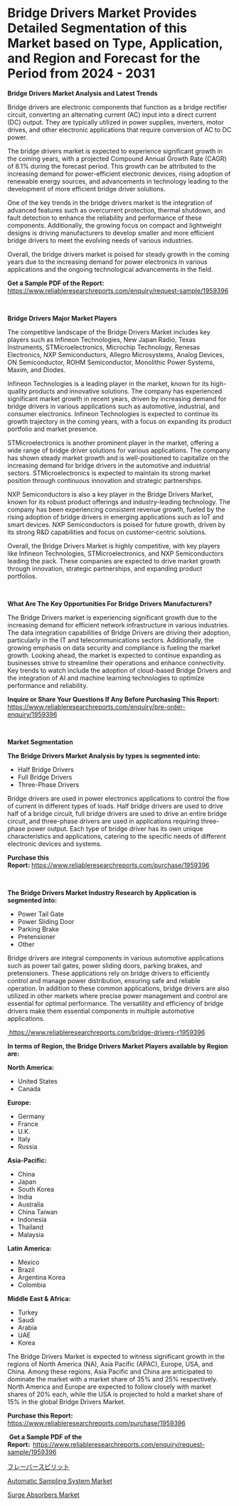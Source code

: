 <p><h1>Bridge Drivers Market Provides Detailed Segmentation of this Market based on Type, Application, and Region and Forecast for the Period from 2024 - 2031</h1></p><p><strong>Bridge Drivers Market Analysis and Latest Trends</strong></p>
<p><p>Bridge drivers are electronic components that function as a bridge rectifier circuit, converting an alternating current (AC) input into a direct current (DC) output. They are typically utilized in power supplies, inverters, motor drives, and other electronic applications that require conversion of AC to DC power.</p><p>The bridge drivers market is expected to experience significant growth in the coming years, with a projected Compound Annual Growth Rate (CAGR) of 8.1% during the forecast period. This growth can be attributed to the increasing demand for power-efficient electronic devices, rising adoption of renewable energy sources, and advancements in technology leading to the development of more efficient bridge driver solutions.</p><p>One of the key trends in the bridge drivers market is the integration of advanced features such as overcurrent protection, thermal shutdown, and fault detection to enhance the reliability and performance of these components. Additionally, the growing focus on compact and lightweight designs is driving manufacturers to develop smaller and more efficient bridge drivers to meet the evolving needs of various industries.</p><p>Overall, the bridge drivers market is poised for steady growth in the coming years due to the increasing demand for power electronics in various applications and the ongoing technological advancements in the field.</p></p>
<p><strong>Get a Sample PDF of the Report:&nbsp;</strong> <a href="https://www.reliableresearchreports.com/enquiry/request-sample/1959396">https://www.reliableresearchreports.com/enquiry/request-sample/1959396</a></p>
<p>&nbsp;</p>
<p><strong>Bridge Drivers Major Market Players</strong></p>
<p><p>The competitive landscape of the Bridge Drivers Market includes key players such as Infineon Technologies, New Japan Radio, Texas Instruments, STMicroelectronics, Microchip Technology, Renesas Electronics, NXP Semiconductors, Allegro Microsystems, Analog Devices, ON Semiconductor, ROHM Semiconductor, Monolithic Power Systems, Maxim, and Diodes.</p><p>Infineon Technologies is a leading player in the market, known for its high-quality products and innovative solutions. The company has experienced significant market growth in recent years, driven by increasing demand for bridge drivers in various applications such as automotive, industrial, and consumer electronics. Infineon Technologies is expected to continue its growth trajectory in the coming years, with a focus on expanding its product portfolio and market presence.</p><p>STMicroelectronics is another prominent player in the market, offering a wide range of bridge driver solutions for various applications. The company has shown steady market growth and is well-positioned to capitalize on the increasing demand for bridge drivers in the automotive and industrial sectors. STMicroelectronics is expected to maintain its strong market position through continuous innovation and strategic partnerships.</p><p>NXP Semiconductors is also a key player in the Bridge Drivers Market, known for its robust product offerings and industry-leading technology. The company has been experiencing consistent revenue growth, fueled by the rising adoption of bridge drivers in emerging applications such as IoT and smart devices. NXP Semiconductors is poised for future growth, driven by its strong R&D capabilities and focus on customer-centric solutions.</p><p>Overall, the Bridge Drivers Market is highly competitive, with key players like Infineon Technologies, STMicroelectronics, and NXP Semiconductors leading the pack. These companies are expected to drive market growth through innovation, strategic partnerships, and expanding product portfolios.</p></p>
<p>&nbsp;</p>
<p><strong>What Are The Key Opportunities For Bridge Drivers Manufacturers?</strong></p>
<p><p>The Bridge Drivers market is experiencing significant growth due to the increasing demand for efficient network infrastructure in various industries. The data integration capabilities of Bridge Drivers are driving their adoption, particularly in the IT and telecommunications sectors. Additionally, the growing emphasis on data security and compliance is fueling the market growth. Looking ahead, the market is expected to continue expanding as businesses strive to streamline their operations and enhance connectivity. Key trends to watch include the adoption of cloud-based Bridge Drivers and the integration of AI and machine learning technologies to optimize performance and reliability.</p></p>
<p><strong>Inquire or Share Your Questions If Any Before Purchasing This Report:</strong> <a href="https://www.reliableresearchreports.com/enquiry/pre-order-enquiry/1959396">https://www.reliableresearchreports.com/enquiry/pre-order-enquiry/1959396</a></p>
<p>&nbsp;</p>
<p><strong>Market Segmentation</strong></p>
<p><strong>The Bridge Drivers Market Analysis by types is segmented into:</strong></p>
<p><ul><li>Half Bridge Drivers</li><li>Full Bridge Drivers</li><li>Three-Phase Drivers</li></ul></p>
<p><p>Bridge drivers are used in power electronics applications to control the flow of current in different types of loads. Half bridge drivers are used to drive half of a bridge circuit, full bridge drivers are used to drive an entire bridge circuit, and three-phase drivers are used in applications requiring three-phase power output. Each type of bridge driver has its own unique characteristics and applications, catering to the specific needs of different electronic devices and systems.</p></p>
<p><strong>Purchase this Report:&nbsp;</strong><a href="https://www.reliableresearchreports.com/purchase/1959396">https://www.reliableresearchreports.com/purchase/1959396</a></p>
<p>&nbsp;</p>
<p><strong>The Bridge Drivers Market Industry Research by Application is segmented into:</strong></p>
<p><ul><li>Power Tail Gate</li><li>Power Sliding Door</li><li>Parking Brake</li><li>Pretensioner</li><li>Other</li></ul></p>
<p><p>Bridge drivers are integral components in various automotive applications such as power tail gates, power sliding doors, parking brakes, and pretensioners. These applications rely on bridge drivers to efficiently control and manage power distribution, ensuring safe and reliable operation. In addition to these common applications, bridge drivers are also utilized in other markets where precise power management and control are essential for optimal performance. The versatility and efficiency of bridge drivers make them essential components in multiple automotive applications.</p></p>
<p><a href="https://www.reliableresearchreports.com/bridge-drivers-r1959396">&nbsp;https://www.reliableresearchreports.com/bridge-drivers-r1959396</a></p>
<p><strong>In terms of Region, the Bridge Drivers Market Players available by Region are:</strong></p>
<p>
    <p> <strong> North America: </strong>
        <ul>
            <li>United States</li>
            <li>Canada</li>
        </ul>
        </p> 
    <p> <strong> Europe: </strong>
        <ul>
            <li>Germany</li>
            <li>France</li>
            <li>U.K.</li>
            <li>Italy</li>
            <li>Russia</li>
        </ul>
        </p> 
    <p> <strong> Asia-Pacific: </strong>
        <ul>
            <li>China</li>
            <li>Japan</li>
            <li>South Korea</li>
            <li>India</li>
            <li>Australia</li>
            <li>China Taiwan</li>
            <li>Indonesia</li>
            <li>Thailand</li>
            <li>Malaysia</li>
        </ul>
        </p> 
    <p> <strong> Latin America: </strong>
        <ul>
            <li>Mexico</li>
            <li>Brazil</li>
            <li>Argentina Korea</li>
            <li>Colombia</li>
        </ul>
        </p> 
    <p> <strong> Middle East & Africa: </strong>
        <ul>
            <li>Turkey</li>
            <li>Saudi</li>
            <li>Arabia</li>
            <li>UAE</li>
            <li>Korea</li>
        </ul>
    </p>
    </p>
<p><p>The Bridge Drivers Market is expected to witness significant growth in the regions of North America (NA), Asia Pacific (APAC), Europe, USA, and China. Among these regions, Asia Pacific and China are anticipated to dominate the market with a market share of 35% and 25% respectively. North America and Europe are expected to follow closely with market shares of 20% each, while the USA is projected to hold a market share of 15% in the global Bridge Drivers Market.</p></p>
<p><strong>Purchase this Report: </strong><a href="https://www.reliableresearchreports.com/purchase/1959396">https://www.reliableresearchreports.com/purchase/1959396</a></p>
<p>&nbsp;<strong>Get a Sample PDF of the Report:&nbsp;&nbsp;</strong><a href="https://www.reliableresearchreports.com/enquiry/request-sample/1959396">https://www.reliableresearchreports.com/enquiry/request-sample/1959396</a></p>
<p><strong></strong></p>
<p><p><a href="https://github.com/Sophiaard2003/Market-Research-Report-List-1/blob/main/604129227729.md">フレーバースピリット</a></p><p><a href="https://github.com/brenzgnarento/Market-Research-Report-List-2/blob/main/automatic-sampling-system-market.md">Automatic Sampling System Market</a></p><p><a href="https://github.com/jerrycopelandthomaswsqd8q/Market-Research-Report-List-2/blob/main/surge-absorbers-market.md">Surge Absorbers Market</a></p></p>